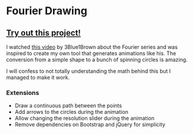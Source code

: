 # Fourier Drawing
## [Try out this project!](http://ehanover.github.io/fourier-drawing)

I watched [this video](https://youtu.be/r6sGWTCMz2k) by 3Blue1Brown about the Fourier series and was inspired to create my own tool that generates animations like his. The conversion from a simple shape to a bunch of spinning circles is amazing. 

I will confess to not totally understanding the math behind this but I managed to make it work.

### Extensions
* Draw a continuous path between the points
* Add arrows to the circles during the animation
* Allow changing the resolution slider during the animation
* Remove dependencies on Bootstrap and jQuery for simplicity 
